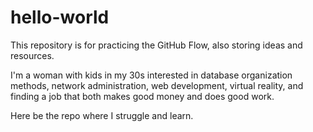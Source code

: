 # hello-world
This repository is for practicing the GitHub Flow, also storing ideas and resources.

I'm a woman with kids in my 30s interested in database organization methods, network administration, web development, virtual reality, and finding a job that both makes good money and does good work.

Here be the repo where I struggle and learn.
